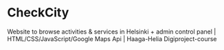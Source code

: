 # CheckCity
Website to browse activities &amp; services in Helsinki + admin control panel | HTML/CSS/JavaScript/Google Maps Api | Haaga-Helia Digiproject-course
